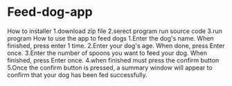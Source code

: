 


# Feed-dog-app
How to installer
1.download zip file
2.serect program run source code
3.run program
How to use the app to feed dogs
1.Enter the dog's name. When finished, press enter 1 time.
2.Enter your dog's age. When done, press Enter once.
3.Enter the number of spoons you want to feed your dog. When finished, press Enter once.
4.when finished must press the confirm button
5.Once the confirm button is pressed, a summary window will appear to confirm that your dog has been fed successfully.
